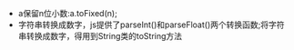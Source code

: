 * a保留n位小数:a.toFixed(n);
* 字符串转换成数字，js提供了parseInt()和parseFloat()两个转换函数;将字符串转换成数字，得用到String类的toString方法